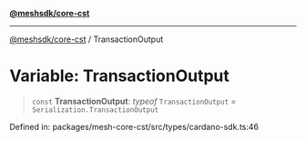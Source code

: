 [**@meshsdk/core-cst**](../README.md)

***

[@meshsdk/core-cst](../globals.md) / TransactionOutput

# Variable: TransactionOutput

> `const` **TransactionOutput**: *typeof* `TransactionOutput` = `Serialization.TransactionOutput`

Defined in: packages/mesh-core-cst/src/types/cardano-sdk.ts:46
